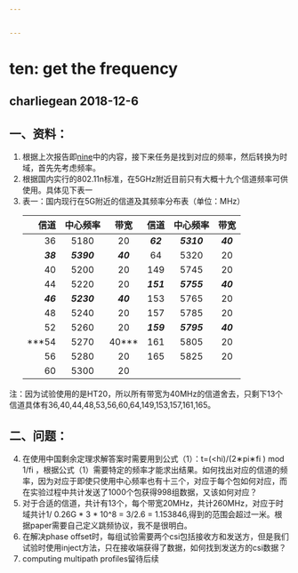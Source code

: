 ```yaml
---


---
```


<h1 id="ten-get-the-frequency">ten: get the frequency</h1>
<h2 id="charliegean-2018-12-6">charliegean 2018-12-6</h2>
<h2 id="一、资料：">一、资料：</h2>
<ol>
<li>根据上次报告即<a href="https://github.com/Charliegean/laboratory/blob/master/nine_ex_1.md">nine</a>中的内容，接下来任务是找到对应的频率，然后转换为时域，首先先考虑频率。</li>
<li>根据国内实行的802.11n标准，在5GHz附近目前只有大概十九个信道频率可供使用。具体见下表一</li>
<li>表一：国内现行在5G附近的信道及其频率分布表（单位：MHz）
<table>
<thead>
<tr>
<th align="right">信道</th>
<th align="center">中心频率</th>
<th align="center">带宽</th>
<th align="center">信道</th>
<th align="center">中心频率</th>
<th align="center">带宽</th>
</tr>
</thead>
<tbody>
<tr>
<td align="right">36</td>
<td align="center">5180</td>
<td align="center">20</td>
<td align="center"><em><strong>62</strong></em></td>
<td align="center"><em><strong>5310</strong></em></td>
<td align="center"><em><strong>40</strong></em></td>
</tr>
<tr>
<td align="right"><em><strong>38</strong></em></td>
<td align="center"><em><strong>5390</strong></em></td>
<td align="center"><em><strong>40</strong></em></td>
<td align="center">64</td>
<td align="center">5320</td>
<td align="center">20</td>
</tr>
<tr>
<td align="right">40</td>
<td align="center">5200</td>
<td align="center">20</td>
<td align="center">149</td>
<td align="center">5745</td>
<td align="center">20</td>
</tr>
<tr>
<td align="right">44</td>
<td align="center">5220</td>
<td align="center">20</td>
<td align="center"><em><strong>151</strong></em></td>
<td align="center"><em><strong>5755</strong></em></td>
<td align="center"><em><strong>40</strong></em></td>
</tr>
<tr>
<td align="right"><em><strong>46</strong></em></td>
<td align="center"><em><strong>5230</strong></em></td>
<td align="center"><em><strong>40</strong></em></td>
<td align="center">153</td>
<td align="center">5765</td>
<td align="center">20</td>
</tr>
<tr>
<td align="right">48</td>
<td align="center">5240</td>
<td align="center">20</td>
<td align="center">157</td>
<td align="center">5785</td>
<td align="center">20</td>
</tr>
<tr>
<td align="right">52</td>
<td align="center">5260</td>
<td align="center">20</td>
<td align="center"><em><strong>159</strong></em></td>
<td align="center"><em><strong>5795</strong></em></td>
<td align="center"><em><strong>40</strong></em></td>
</tr>
<tr>
<td align="right">***54</td>
<td align="center">5270</td>
<td align="center">40***</td>
<td align="center">161</td>
<td align="center">5805</td>
<td align="center">20</td>
</tr>
<tr>
<td align="right">56</td>
<td align="center">5280</td>
<td align="center">20</td>
<td align="center">165</td>
<td align="center">5825</td>
<td align="center">20</td>
</tr>
<tr>
<td align="right">60</td>
<td align="center">5300</td>
<td align="center">20</td>
<td align="center"></td>
<td align="center"></td>
<td align="center"></td>
</tr>
</tbody>
</table>
</li>
</ol>
<p>注：因为试验使用的是HT20，所以所有带宽为40MHz的信道舍去，只剩下13个信道具体有36,40,44,48,53,56,60,64,149,153,157,161,165。</p>
<h2 id="二、问题：">二、问题：</h2>
<ol start="4">
<li>在使用中国剩余定理求解答案时需要用到公式（1）：t=(&lt;hi)/(2∗pi∗fi ) mod 1/fi ，根据公式（1）需要特定的频率才能求出结果。如何找出对应的信道的频率，因为对应于即使只使用中心频率也有十三个，对应于每个包如何对应，而在实验过程中共计发送了1000个包获得998组数据，又该如何对应？</li>
<li>对于合适的信道，共计有13个，每个带宽20MHz，共计260MHz，对应于时域共计1/ 0.26G * 3 * 10^8 = 3/2.6  =    1.153846,得到的范围会超过一米。根据paper需要自己定义跳频协议，我不是很明白。</li>
<li>在解决phase offset时，每组试验需要两个csi包括接收方和发送方，但是我们试验时使用inject方法，只在接收端获得了数据，如何找到发送方的csi数据？</li>
<li>computing multipath profiles留待后续</li>
</ol>


